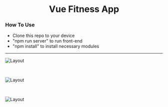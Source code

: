 <h1 align="center">Vue Fitness App</h1>

### How To Use
+ Clone this repo to your device
+ "npm run server" to run front-end
+ "npm install" to install necessary modules

<hr>

![Layout](kaboo1.png)

<br>

![Layout](kaboo2.png)

<br>

![Layout](kaboo3.png)

